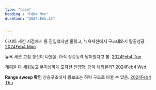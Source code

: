 ```yaml
---
type: "coin"
heading : "Feb4 Mon"
duration: "2024.Feb.26"


---
```

 





아시아 세션 저점에서 롱 진입했지만 물렸고, 뉴욕세션에서 구조대와서 탈출성공
[2024Feb4 Mon](/todo/images/Document2024FEB4-Mon.pdf)

뉴욕 세션 고점 갱신이 나왔음. 아직 상승동력 남아있다고 봄. 
[2024Feb4 Tue](/todo/images/Document2024FEB4-Tue.pdf)




계획을 다 세워놓고 무지성하게 포지션 진입함. 갭이 채워질까?
[2024Feb4 Wed](/todo/images/Document2024FEB4-Wed.pdf)



**Range sweep 확인** 상승구조에서 횡보또는 하락 구조로 바뀔 수 있음. 
[2024Feb4 Thu](/todo/images/Document2024FEB4-Thu.pdf)